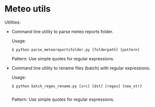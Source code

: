 Meteo utils
===========

Utilities:

- Command line utility to parse meteo reports folder. 
    
    Usage:
    
    ```
    $ python parse_meteoreportsfolder.py [folderpath] [pattern]
    
    ```
    
    Pattern: Use simple quotes for regular expressions.

- Command line utility to rename files (batch) with regular expressions.

    Usage: 

    ```
    $ python batch_regex_rename.py [src] [dst] [regex] [new_str]
        
    ```
    
    Pattern: Use simple quotes for regular expressions.
